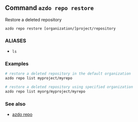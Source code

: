 ## Command `azdo repo restore`

Restore a deleted repository

```
azdo repo restore [organization/]project/repository
```

### ALIASES

- `ls`

### Examples

```bash
# restore a deleted repository in the default organization
azdo repo list myproject/myrepo

# restore a deleted repository using specified organization
azdo repo list myorg/myproject/myrepo
```

### See also

* [azdo repo](./azdo_repo.md)
